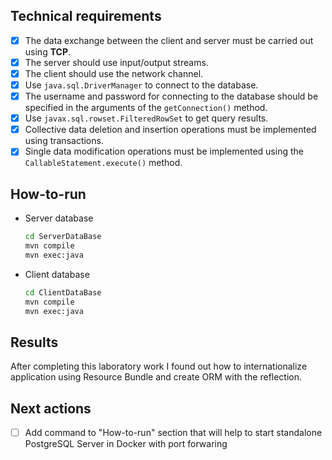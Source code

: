 ## Technical requirements
- [x] The data exchange between the client and server must be carried out using **TCP**.
- [x] The server should use input/output streams.
- [x] The client should use the network channel.
- [x] Use `java.sql.DriverManager` to connect to the database.
- [x] The username and password for connecting to the database should be specified in the arguments of the `getConnection()` method.
- [x] Use `javax.sql.rowset.FilteredRowSet` to get query results.
- [x] Collective data deletion and insertion operations must be implemented using transactions.
- [x] Single data modification operations must be implemented using the `CallableStatement.execute()` method.

## How-to-run
* Server database
    ```sh
    cd ServerDataBase
    mvn compile 
    mvn exec:java
    ```
* Client database
    ```sh
    cd ClientDataBase
    mvn compile 
    mvn exec:java
    ```
    
## Results
After completing this laboratory work I found out how to internationalize application using Resource Bundle and create ORM with the reflection.

## Next actions
- [ ] Add command to "How-to-run" section that will help to start standalone PostgreSQL Server in Docker with port forwaring

